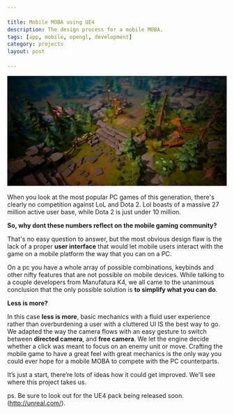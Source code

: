 ```yaml
---

title: Mobile MOBA using UE4
description: The design process for a mobile MOBA.
tags: [app, mobile, opengl, development]
category: projects
layout: post

---
```


![Mobile Moba project](/img/posts/moba-main.jpg)

When you look at the most popular PC games of this generation, there's clearly no competition against LoL and Dota 2.
Lol boasts of a massive 27 million active user base, while Dota 2 is just under 10 million. 

__So, why dont these numbers reflect on the mobile gaming community?__

That's no easy question to answer, but the most obvious design flaw is the lack of a proper __user interface__ that would let mobile users interact with the game on a mobile platform the way that you can on a PC.

On a pc you have a whole array of possible combinations, keybinds and other nifty features that are not possible on mobile devices. While talking to a couple developers from Manufatura K4, we all came to the unanimous conclusion that the only possible solution is __to simplify what you can do__.

__Less is more?__

In this case __less is more__, basic mechanics with a fluid user experience rather than overburdening a user with a cluttered UI IS the best way to go. We adapted the way the camera flows with an easy gesture to switch between __directed camera__, and __free camera__. We let the engine decide whether a click was meant to focus on an enemy unit or move. Crafting the mobile game to have a great feel with great mechanics is the only way you could ever hope for a mobile MOBA to compete with the PC counterparts.

It’s just a start, there’re lots of ideas how it could get improved. We'll see where this project takes us.

ps. Be sure to look out for the UE4 pack being released soon. (http://unreal.com/).

